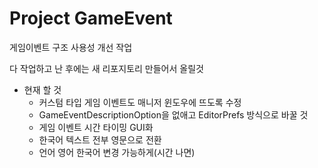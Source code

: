 # Project GameEvent
게임이벤트 구조 사용성 개선 작업

다 작업하고 난 후에는 새 리포지토리 만들어서 올릴것

* 현재 할 것
  - 커스텀 타입 게임 이벤트도 매니저 윈도우에 뜨도록 수정
  - GameEventDescriptionOption을 없애고 EditorPrefs 방식으로 바꿀 것
  - 게임 이벤트 시간 타이밍 GUI화
  - 한국어 텍스트 전부 영문으로 전환
  - 언어 영어 한국어 변경 가능하게(시간 나면)


